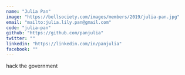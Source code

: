 ```yaml
---
name: "Julia Pan"
image: "https://bellsociety.com/images/members/2019/julia-pan.jpg"
email: "mailto:julia.lily.pan@gmail.com"
code: "julia-pan"
github: "https://github.com/panjulia"
twitter: ""
linkedin: "https://linkedin.com/in/panjulia"
facebook: ""
---
```

hack the government